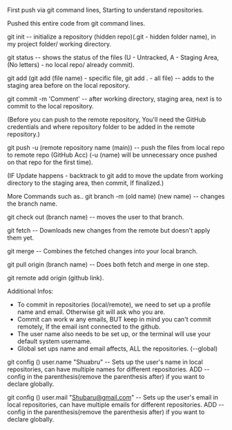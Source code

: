 First push via git command lines, Starting to understand repositories.

Pushed this entire code from git command lines.

git init -- initialize a repository (hidden repo)(.git - hidden folder name), in my project folder/ working directory.

git status -- shows the status of the files (U - Untracked, A - Staging Area, (No letters) - no local repo/ already commit).

git add (git add (file name) - specific file, git add . - all file) -- adds to the staging area before on the local repository.

git commit -m 'Comment' -- after working directory, staging area, next is to commit to the local repository.

(Before you can push to the remote repository, You'll need the GitHub credentials and where repository folder to be added in the remote repository.)

git push -u (remote repository name (main)) -- push the files from local repo to remote repo (GitHub Acc) (-u (name) will be unnecessary once pushed on that repo for the first time).

(IF Update happens - backtrack to git add to move the update from working directory to the staging area, then commit, If finalized.)

More Commands such as..
git branch -m (old name) (new name) -- changes the branch name.

git check out (branch name) -- moves the user to that branch.

git fetch -- Downloads new changes from the remote but doesn't apply them yet.

git merge -- Combines the fetched changes into your local branch.

git pull origin (branch name) -- Does both fetch and merge in one step.

git remote add origin (github link).

Additional Infos:
- To commit in repositories (local/remote), we need to set up a profile name and email. Otherwise git will ask who you are.
- Commit can work w any emails, BUT keep in mind you can't commit remotely, If the email isnt connected to the github. 
- The user name also needs to be set up, or the terminal will use your default system username.
- Global set ups name and email affects, ALL the repositories. (--global)

git config () user.name "Shuabru" -- Sets up the user's name in local repositories, can have multiple names for different repositories. ADD --config in the parenthesis(remove the parenthesis after) if you want to declare globally.

git config () user.mail "Shubaru@gmail.com" -- Sets up the user's email in local repositories, can have multiple emails for different repositories. ADD --config in the parenthesis(remove the parenthesis after) if you want to declare globally.
